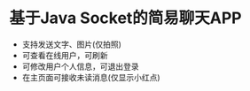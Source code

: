 # 基于Java Socket的简易聊天APP

-   支持发送文字、图片(仅拍照)
-   可查看在线用户，可刷新
-   可修改用户个人信息，可退出登录
-   在主页面可接收未读消息(仅显示小红点)
